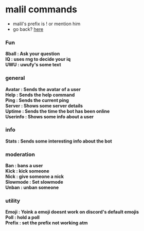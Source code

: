 # malil commands
* malil's prefix is ! or mention him
* go back? [here](https://skyblockdev.github.io/website/)
### Fun
**8ball   :  Ask your question\
IQ        : uses rng to decide your iq\
UWU       : uwufy's some text**
### general
**Avatar    : Sends the avatar of a user\
Help      : Sends the help command\
Ping      : Sends the current ping\
Server    : Shows some server details\
Uptime    : Sends the time the bot has been online\
Userinfo  : Shows some info about a user**
### info 
**Stats     : Sends some interesting info about the bot**
### moderation
**Ban       : bans a user\
Kick      : kick someone\
Nick      : give someone a nick\
Slowmode  : Set slowmode\
Unban     : unban someone**
### utility
**Emoji     : Yoink a emoji doesnt work on discord's default emojis\
Poll      : hold a poll\
Prefix    : set the prefix not working atm**